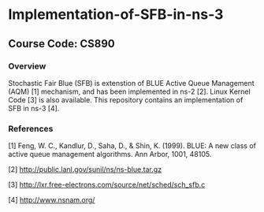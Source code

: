 # Implementation-of-SFB-in-ns-3

## Course Code: CS890 

### Overview

Stochastic Fair Blue (SFB) is extenstion of BLUE Active Queue Management (AQM) [1] mechanism, and has been implemented in ns-2 [2]. Linux Kernel Code [3] is also available. This repository contains an implementation of SFB in ns-3 [4].

### References

[1] Feng, W. C., Kandlur, D., Saha, D., & Shin, K. (1999). BLUE: A new class of active queue management algorithms. Ann Arbor, 1001, 48105.

[2] http://public.lanl.gov/sunil/ns/ns-blue.tar.gz

[3] http://lxr.free-electrons.com/source/net/sched/sch_sfb.c

[4] http://www.nsnam.org/
